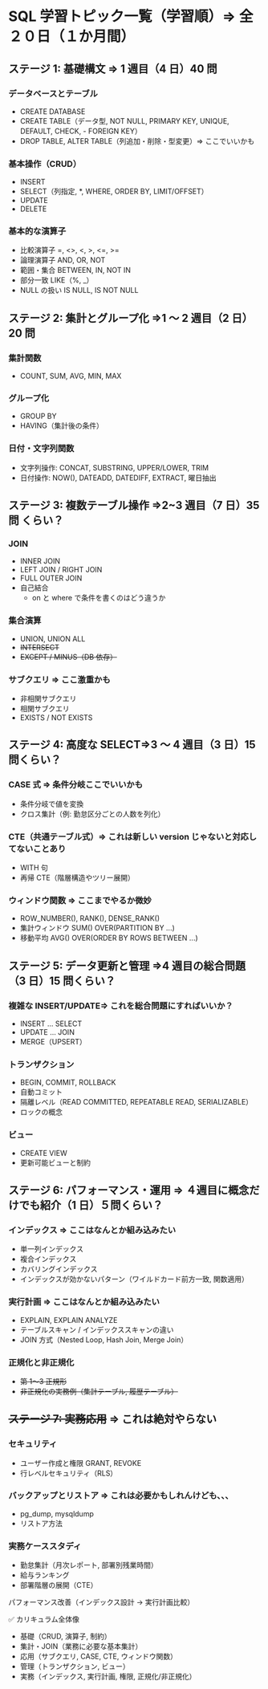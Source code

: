 # SQL 学習トピック一覧（学習順）⇒ 全２０日（１か月間）

## ステージ 1: 基礎構文 ⇒ 1 週目（4 日）40 問

### データベースとテーブル

- CREATE DATABASE
- CREATE TABLE（データ型, NOT NULL, PRIMARY KEY, UNIQUE, DEFAULT, CHECK, - FOREIGN KEY）
- DROP TABLE, ALTER TABLE（列追加・削除・型変更）⇒ ここでいいかも

### 基本操作（CRUD）

- INSERT
- SELECT（列指定, \*, WHERE, ORDER BY, LIMIT/OFFSET）
- UPDATE
- DELETE

### 基本的な演算子

- 比較演算子 =, <>, <, >, <=, >=
- 論理演算子 AND, OR, NOT
- 範囲・集合 BETWEEN, IN, NOT IN
- 部分一致 LIKE（%, \_）
- NULL の扱い IS NULL, IS NOT NULL

## ステージ 2: 集計とグループ化 ⇒1 ～ 2 週目（2 日）20 問

### 集計関数

- COUNT, SUM, AVG, MIN, MAX

### グループ化

- GROUP BY
- HAVING（集計後の条件）

### 日付・文字列関数

- 文字列操作: CONCAT, SUBSTRING, UPPER/LOWER, TRIM
- 日付操作: NOW(), DATEADD, DATEDIFF, EXTRACT, 曜日抽出

## ステージ 3: 複数テーブル操作 ⇒2~3 週目（7 日）35 問 くらい？

### JOIN

- INNER JOIN
- LEFT JOIN / RIGHT JOIN
- FULL OUTER JOIN
- 自己結合
  - on と where で条件を書くのはどう違うか

### 集合演算

- UNION, UNION ALL
- ~~INTERSECT~~
- ~~EXCEPT / MINUS（DB 依存）~~

### サブクエリ ⇒ ここ激重かも

- 非相関サブクエリ
- 相関サブクエリ
- EXISTS / NOT EXISTS

## ステージ 4: 高度な SELECT⇒3 ～ 4 週目（3 日）15 問くらい？

### CASE 式 ⇒ 条件分岐ここでいいかも

- 条件分岐で値を変換
- クロス集計（例: 勤怠区分ごとの人数を列化）

### CTE（共通テーブル式）⇒ これは新しい version じゃないと対応してないことあり

- WITH 句
- 再帰 CTE（階層構造やツリー展開）

### ウィンドウ関数 ⇒ ここまでやるか微妙

- ROW_NUMBER(), RANK(), DENSE_RANK()
- 集計ウィンドウ SUM() OVER(PARTITION BY ...)
- 移動平均 AVG() OVER(ORDER BY ROWS BETWEEN ...)

## ステージ 5: データ更新と管理 ⇒4 週目の総合問題（3 日）15 問くらい？

### 複雑な INSERT/UPDATE⇒ これを総合問題にすればいいか？

- INSERT ... SELECT
- UPDATE ... JOIN
- MERGE（UPSERT）

### トランザクション

- BEGIN, COMMIT, ROLLBACK
- 自動コミット
- 隔離レベル（READ COMMITTED, REPEATABLE READ, SERIALIZABLE）
- ロックの概念

### ビュー

- CREATE VIEW
- 更新可能ビューと制約

## ステージ 6: パフォーマンス・運用 ⇒ ４週目に概念だけでも紹介（1 日）５問くらい？

### インデックス ⇒ ここはなんとか組み込みたい

- 単一列インデックス
- 複合インデックス
- カバリングインデックス
- インデックスが効かないパターン（ワイルドカード前方一致, 関数適用）

### 実行計画 ⇒ ここはなんとか組み込みたい

- EXPLAIN, EXPLAIN ANALYZE
- テーブルスキャン / インデックススキャンの違い
- JOIN 方式（Nested Loop, Hash Join, Merge Join）

### 正規化と非正規化

- ~~第 1〜3 正規形~~
- ~~非正規化の実務例（集計テーブル, 履歴テーブル）~~

## ~~ステージ 7: 実務応用~~ ⇒ これは絶対やらない

### セキュリティ

- ユーザー作成と権限 GRANT, REVOKE
- 行レベルセキュリティ（RLS）

### バックアップとリストア ⇒ これは必要かもしれんけども、、、

- pg_dump, mysqldump
- リストア方法

### 実務ケーススタディ

- 勤怠集計（月次レポート, 部署別残業時間）
- 給与ランキング
- 部署階層の展開（CTE）

パフォーマンス改善（インデックス設計 → 実行計画比較）

✅ カリキュラム全体像

- 基礎（CRUD, 演算子, 制約）
- 集計・JOIN（業務に必要な基本集計）
- 応用（サブクエリ, CASE, CTE, ウィンドウ関数）
- 管理（トランザクション, ビュー）
- 実務（インデックス, 実行計画, 権限, 正規化/非正規化）
